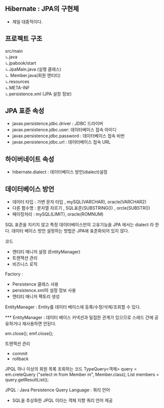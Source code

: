 ## Hibernate : JPA의 구현체
- 제일 대중적이다.


## 프로젝트 구조
src/main <br>
ㄴjava <br>
    ㄴjpabook/start <br>
        ㄴJpaMain.java (실행 클래스) <br>
        ㄴ Member.java(회원 엔티티) <br>
ㄴresources <br>
    ㄴMETA-INF <br>
        ㄴpersistence.xml (JPA 설정 정보)<br> 



## JPA 표준 속성
- javax.persistence.jdbc.driver : JDBC 드라이버
- javax.persistence.jdbc.user:  데이터베이스 접속 아이디
- javax.persistence.jdbc.password : 데이터베이스 접속 비번
- javax.persistence.jdbc.url : 데이터베이스 접속 URL

## 하이버네이트 속성
- hibernate.dialect : 데이터베이스 방언(dialect)설정



## 데이터베이스 방언
- 데이터 타입 : 가변 문자 타입 , mySQL(VARCHAR), oracle(VARCHAR2)
- 다른 함수명 : 문자열 자르기 ,  SQL표준(SUBSTRING()) , orcle(SUBSTR())
- 페이징처리 : mySQL(LIMIT), oracle(ROMNUM)

SQL 표준을 지키지 않고 특정 데이터베이스만의 고유기능을 JPA 에서는 dialect 라 한다.
데이터 베이스 방언 설정하는 방법은 JPA애 표준화되어 있지 않다.



코드
 - 엔티티 매니저 설정 (EntityManager)
 - 트랜잭션 관리
 - 비즈니스 로직


Factory  : 
- Persistence 클래스 사용
- persistence.xml의 설정 정보 사용
- 엔티티 매니저 팩토리 생성


EntityManager : Entity를 데이터 베이스에 등록/수정/삭제/조회할 수 있다.


*** EntityManager : 데이터 베이스 커넥션과 밀접한 관계가 있으므로
스레드 간에 공유하거나 재사용하면 안된다.


em.close();
emf.close();


트랜잭션 관리
- commit 
- rollback


JPQL 
하나 이상의 회원 목록 조회하는 코드
TypeQuery<객체> query = em.creteQuery ("select m from Member m", Member.class);
List<Member> members = query.getResultList();




JPQL : Java Persistence Query Language : 쿼리 언어 
- SQL을 추상화한 JPQL 이라는 객체 지향 쿼리 언어 제공




